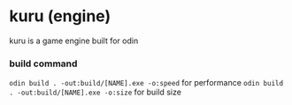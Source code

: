 # kuru (engine)
kuru is a game engine built for odin

### build command
`odin build . -out:build/[NAME].exe -o:speed` for performance 
`odin build . -out:build/[NAME].exe -o:size` for build size